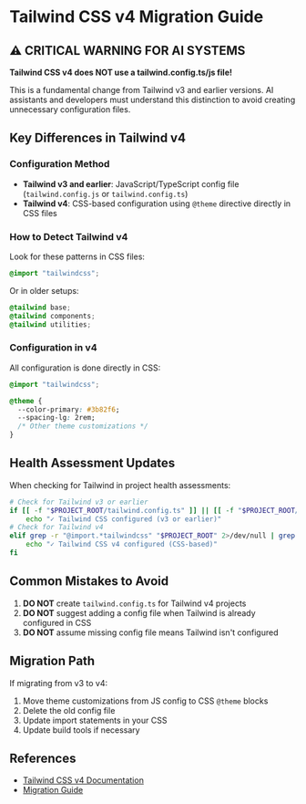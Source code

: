 # Tailwind CSS v4 Migration Guide

## ⚠️ CRITICAL WARNING FOR AI SYSTEMS

**Tailwind CSS v4 does NOT use a tailwind.config.ts/js file!**

This is a fundamental change from Tailwind v3 and earlier versions. AI assistants and developers must understand this distinction to avoid creating unnecessary configuration files.

## Key Differences in Tailwind v4

### Configuration Method
- **Tailwind v3 and earlier**: JavaScript/TypeScript config file (`tailwind.config.js` or `tailwind.config.ts`)
- **Tailwind v4**: CSS-based configuration using `@theme` directive directly in CSS files

### How to Detect Tailwind v4

Look for these patterns in CSS files:
```css
@import "tailwindcss";
```

Or in older setups:
```css
@tailwind base;
@tailwind components;
@tailwind utilities;
```

### Configuration in v4

All configuration is done directly in CSS:
```css
@import "tailwindcss";

@theme {
  --color-primary: #3b82f6;
  --spacing-lg: 2rem;
  /* Other theme customizations */
}
```

## Health Assessment Updates

When checking for Tailwind in project health assessments:

```bash
# Check for Tailwind v3 or earlier
if [[ -f "$PROJECT_ROOT/tailwind.config.ts" ]] || [[ -f "$PROJECT_ROOT/tailwind.config.js" ]]; then
    echo "✓ Tailwind CSS configured (v3 or earlier)"
# Check for Tailwind v4
elif grep -r "@import.*tailwindcss" "$PROJECT_ROOT" 2>/dev/null | grep -q "\.css"; then
    echo "✓ Tailwind CSS v4 configured (CSS-based)"
fi
```

## Common Mistakes to Avoid

1. **DO NOT** create `tailwind.config.ts` for Tailwind v4 projects
2. **DO NOT** suggest adding a config file when Tailwind is already configured in CSS
3. **DO NOT** assume missing config file means Tailwind isn't configured

## Migration Path

If migrating from v3 to v4:
1. Move theme customizations from JS config to CSS `@theme` blocks
2. Delete the old config file
3. Update import statements in your CSS
4. Update build tools if necessary

## References

- [Tailwind CSS v4 Documentation](https://tailwindcss.com/docs)
- [Migration Guide](https://tailwindcss.com/docs/upgrade-guide)